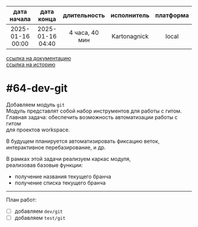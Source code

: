 |   дата начала    |    дата конца    |  длительность  | исполнитель  | платформа |
|:----------------:|:----------------:|:--------------:|:------------:|:---------:|
| 2025-01-16 00:00 | 2025-01-16 04:40 | 4 часа, 40 мин | Kartonagnick |   local   |

[ссылка на документацию](../docs.md)  
[ссылка на историю](../history.md#-v064-dev)  

#64-dev-git
===========
Добавляем модуль `git`  
Модуль представлят собой набор инструментов для работы с гитом.  
Главная задача: обеспечить возможность автоматизации работы с гитом  
для проектов workspace.  

В будущем планируется автоматизировать фиксацию веток,  
интерактивное перебазирование, и др.  

В рамках этой задачи реализуем каркас модуля,  
реализовав базовые функции:  
  - получение названия текущего бранча  
  - получение списка текущего бранча  

--------------------------------------------------------------------------------

План работ:  
  - [ ] добавляем `dev/git`  
  - [ ] добавляем `test/git`  
